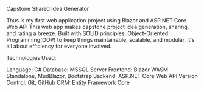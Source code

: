 Capstone Shared Idea Generator

Thus is my first web application project using Blazor and ASP.NET Core Web API
This web app makes capstone project idea generation, sharing, and rating a breeze. Built with SOLID principles, Object-Oriented Programming(OOP) to keep things maintainable, scalable, and modular, it's all about efficiency for everyone involved.

Technologies Used:

Language: C#
Database: MSSQL Server
Frontend: Blazor WASM Standalone, MudBlazor, Bootstrap
Backend: ASP.NET Core Web API
Version Control: Git, GitHub
ORM: Entity Framework Core
